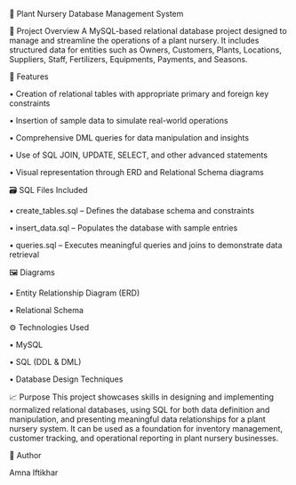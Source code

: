 🌿 Plant Nursery Database Management System

📁 Project Overview
A MySQL-based relational database project designed to manage and streamline the operations of a plant nursery. It includes structured data for entities such as Owners, Customers, Plants, Locations, Suppliers, Staff, Fertilizers, Equipments, Payments, and Seasons.

📌 Features

• Creation of relational tables with appropriate primary and foreign key constraints

• Insertion of sample data to simulate real-world operations

• Comprehensive DML queries for data manipulation and insights

• Use of SQL JOIN, UPDATE, SELECT, and other advanced statements

• Visual representation through ERD and Relational Schema diagrams


🗃️ SQL Files Included

• create_tables.sql – Defines the database schema and constraints

• insert_data.sql – Populates the database with sample entries

• queries.sql – Executes meaningful queries and joins to demonstrate data retrieval


🖼️ Diagrams

• Entity Relationship Diagram (ERD)

• Relational Schema


⚙️ Technologies Used

• MySQL

• SQL (DDL & DML)

• Database Design Techniques

📈 Purpose
This project showcases skills in designing and implementing normalized relational databases, using SQL for both data definition and manipulation, and presenting meaningful data relationships for a plant nursery system. It can be used as a foundation for inventory management, customer tracking, and operational reporting in plant nursery businesses.

📎 Author

Amna Iftikhar
